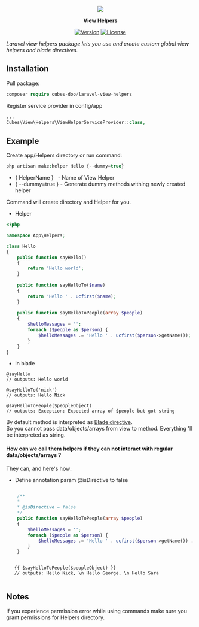 <p align="center"><img src="https://laravel.com/assets/img/components/logo-laravel.svg"></p>

<p align="center"> <b>View Helpers</b> </p>

<p align="center">
<a href="https://cubes.rs/"><img src="https://badge.fury.io/gh/cubes-doo%2Flaravel-view-helpers.svg" alt="Version"></a>
<a href="https://mit-license.org/"><img src="http://img.shields.io/badge/license-MIT-ff69b4.svg?style=flat-square" alt="License"></a>
</p>

*Laravel view helpers package lets you use and create custom global view helpers and blade directives.*

## Installation
Pull package:
```php
composer require cubes-doo/laravel-view-helpers
```
Register service provider in config/app
```php
...
Cubes\View\Helpers\ViewHelperServiceProvider::class,
```

## Example
Create app/Helpers directory or run command:
```php
php artisan make:helper Hello {--dummy=true}
```
* { HelperName } &nbsp; - Name of View Helper
* { --dummy=true } - Generate dummy methods withing newly created helper

Command will create directory and Helper for you.

- Helper
```php
<?php

namespace App\Helpers;

class Hello
{
    public function sayHello()
    {
        return 'Hello world';
    }
    
    public function sayHelloTo($name)
    {
        return 'Hello ' . ucfirst($name);
    }
    
    public function sayHelloToPeople(array $people)
    {
        $helloMessages = '';
        foreach ($people as $person) {
            $helloMessages .= 'Hello ' . ucfirst($person->getName());
        }
    }
}
```
- In blade 
```blade 
@sayHello
// outputs: Hello world

@sayHelloTo('nick')
// outputs: Hello Nick

@sayHelloToPeople($peopleObject)
// outputs: Exception: Expected array of $people but got string

```
By default method is interpreted as <a href="https://zaengle.com/blog/exploring-laravels-custom-blade-directives" alt="Blade directive">Blade directive</a>.
<br> So you cannot pass data/objects/arrays from view to method. Everything 'll be interpreted as string. <br>

#### How can we call them helpers if they can not interact with regular data/objects/arrays ?
They can, and here's how:

- Define annotation param @isDirective to false
```php

    /**
    *
    * @isDirective = false
    */
    public function sayHelloToPeople(array $people)
    {
        $helloMessages = '';
        foreach ($people as $person) {
            $helloMessages .= 'Hello ' . ucfirst($person->getName()) . PHP_EOL;
        }
    }

```

```blade 
   
   {{ $sayHelloToPeople($peopleObject) }}
   // outputs: Hello Nick, \n Hello George, \n Hello Sara
   
```

## Notes
If you experience permission error while using commands make sure you grant permissions
for Helpers directory.

